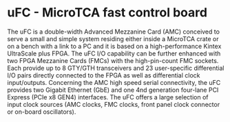 # uFC - MicroTCA fast control board
The uFC is a double-width Advanced Mezzanine Card (AMC) conceived to serve a small and simple system residing either inside a MicroTCA crate or on a bench with a link to a PC and it is based on a high-performance Kintex UltraScale plus FPGA. The uFC I/O capability can be further enhanced with two FPGA Mezzanine Cards (FMCs) with the high-pin-count FMC sockets. Each provide up to 8 GTY/GTH transceivers and 23 user-specific differential I/O pairs directly connected to the FPGA as well as differential clock input/outputs. Concerning the AMC high speed serial connectivity, the uFC provides two Gigabit Ethernet (GbE) and one 4nd generation four-lane PCI Express (PCIe x8 GEN4) interfaces. The uFC offers a large selection of input clock sources (AMC clocks, FMC clocks, front panel clock connector or on-board oscillators).
